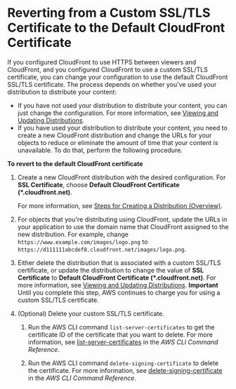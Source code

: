 # Reverting from a Custom SSL/TLS Certificate to the Default CloudFront Certificate<a name="cnames-and-https-revert-to-cf-certificate"></a>

If you configured CloudFront to use HTTPS between viewers and CloudFront, and you configured CloudFront to use a custom SSL/TLS certificate, you can change your configuration to use the default CloudFront SSL/TLS certificate\. The process depends on whether you've used your distribution to distribute your content:
+ If you have not used your distribution to distribute your content, you can just change the configuration\. For more information, see [Viewing and Updating Distributions](HowToUpdateDistribution.md)\.
+ If you have used your distribution to distribute your content, you need to create a new CloudFront distribution and change the URLs for your objects to reduce or eliminate the amount of time that your content is unavailable\. To do that, perform the following procedure\.<a name="cnames-and-https-revert-to-cf-certificate-proc"></a>

**To revert to the default CloudFront certificate**

1. Create a new CloudFront distribution with the desired configuration\. For **SSL Certificate**, choose **Default CloudFront Certificate \(\*\.cloudfront\.net\)**\. 

   For more information, see [Steps for Creating a Distribution \(Overview\)](distribution-web-creating.md)\.

1. For objects that you're distributing using CloudFront, update the URLs in your application to use the domain name that CloudFront assigned to the new distribution\. For example, change `https://www.example.com/images/logo.png` to `https://d111111abcdef8.cloudfront.net/images/logo.png`\.

1. Either delete the distribution that is associated with a custom SSL/TLS certificate, or update the distribution to change the value of **SSL Certificate** to **Default CloudFront Certificate \(\*\.cloudfront\.net\)**\. For more information, see [Viewing and Updating Distributions](HowToUpdateDistribution.md)\.
**Important**  
Until you complete this step, AWS continues to charge you for using a custom SSL/TLS certificate\.

1. \(Optional\) Delete your custom SSL/TLS certificate\.

   1. Run the AWS CLI command `list-server-certificates` to get the certificate ID of the certificate that you want to delete\. For more information, see [list\-server\-certificates](http://docs.aws.amazon.com/cli/latest/reference/iam/list-server-certificates.html) in the *AWS CLI Command Reference*\.

   1. Run the AWS CLI command `delete-signing-certificate` to delete the certificate\. For more information, see [delete\-signing\-certificate](http://docs.aws.amazon.com/cli/latest/reference/iam/delete-signing-certificate.html) in the *AWS CLI Command Reference*\.